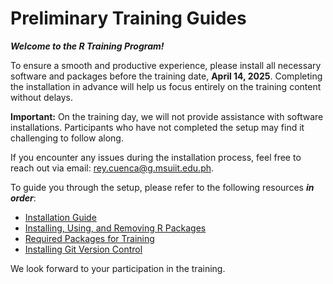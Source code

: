 # Preliminary Training Guides


***Welcome to the R Training Program!***

To ensure a smooth and productive experience, please install all
necessary software and packages before the training date, **April 14,
2025**. Completing the installation in advance will help us focus
entirely on the training content without delays.

**Important:** On the training day, we will not provide assistance with
software installations. Participants who have not completed the setup
may find it challenging to follow along.

If you encounter any issues during the installation process, feel free
to reach out via email: <rey.cuenca@g.msuiit.edu.ph>.

To guide you through the setup, please refer to the following resources
***in order***:

- [Installation
  Guide](https://rvcuenca.github.io/R-RStudio-Rtools-Installation-Guide/installation-guide.html)
- [Installing, Using, and Removing R
  Packages](https://rvcuenca.github.io/R-RStudio-Rtools-Installation-Guide/installing-using-and-removing-rpackages.html)
- [Required Packages for
  Training](https://rvcuenca.github.io/R-RStudio-Rtools-Installation-Guide/required-packages-for-training.html)
- [Installing Git Version
  Control](https://rvcuenca.github.io/R-RStudio-Rtools-Installation-Guide/installing-git-version-control.html)

We look forward to your participation in the training.
